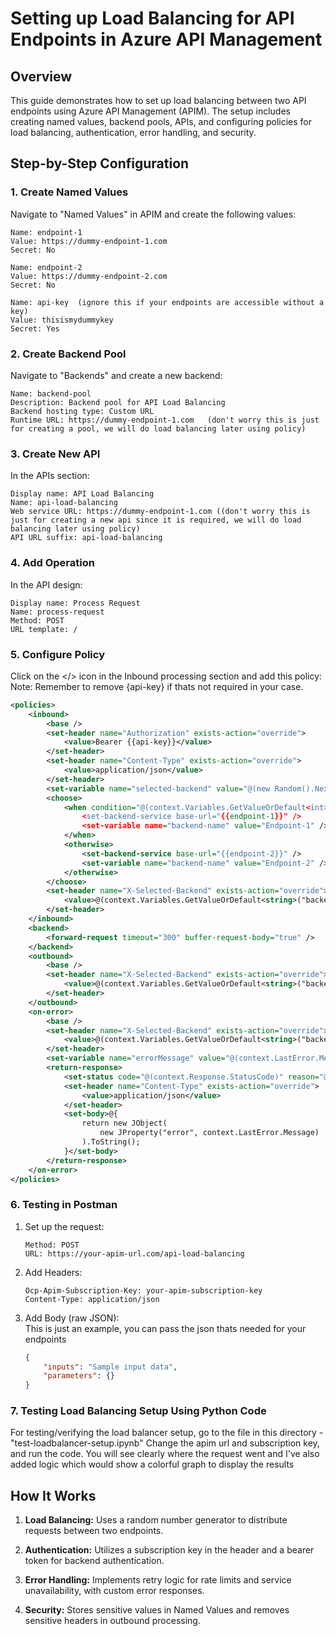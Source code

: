 # Setting up Load Balancing for API Endpoints in Azure API Management

## Overview

This guide demonstrates how to set up load balancing between two API endpoints using Azure API Management (APIM). The setup includes creating named values, backend pools, APIs, and configuring policies for load balancing, authentication, error handling, and security.

## Step-by-Step Configuration

### 1. Create Named Values

Navigate to "Named Values" in APIM and create the following values:

```plaintext
Name: endpoint-1
Value: https://dummy-endpoint-1.com
Secret: No

Name: endpoint-2
Value: https://dummy-endpoint-2.com
Secret: No

Name: api-key  (ignore this if your endpoints are accessible without a key)
Value: thisismydummykey
Secret: Yes
```

### 2. Create Backend Pool

Navigate to "Backends" and create a new backend:

```plaintext
Name: backend-pool
Description: Backend pool for API Load Balancing
Backend hosting type: Custom URL
Runtime URL: https://dummy-endpoint-1.com   (don't worry this is just for creating a pool, we will do load balancing later using policy)
```

### 3. Create New API

In the APIs section:

```plaintext
Display name: API Load Balancing
Name: api-load-balancing
Web service URL: https://dummy-endpoint-1.com ((don't worry this is just for creating a new api since it is required, we will do load balancing later using policy)
API URL suffix: api-load-balancing
```

### 4. Add Operation

In the API design:

```plaintext
Display name: Process Request
Name: process-request
Method: POST
URL template: /
```

### 5. Configure Policy

Click on the </> icon in the Inbound processing section and add this policy:  
Note: Remember to remove {api-key} if thats not required in your case.

```xml
<policies>
    <inbound>
        <base />
        <set-header name="Authorization" exists-action="override">
            <value>Bearer {{api-key}}</value>
        </set-header>
        <set-header name="Content-Type" exists-action="override">
            <value>application/json</value>
        </set-header>
        <set-variable name="selected-backend" value="@(new Random().Next(2))" />
        <choose>
            <when condition="@(context.Variables.GetValueOrDefault<int>("selected-backend") == 0)">
                <set-backend-service base-url="{{endpoint-1}}" />
                <set-variable name="backend-name" value="Endpoint-1" />
            </when>
            <otherwise>
                <set-backend-service base-url="{{endpoint-2}}" />
                <set-variable name="backend-name" value="Endpoint-2" />
            </otherwise>
        </choose>
        <set-header name="X-Selected-Backend" exists-action="override">
            <value>@(context.Variables.GetValueOrDefault<string>("backend-name"))</value>
        </set-header>
    </inbound>
    <backend>
        <forward-request timeout="300" buffer-request-body="true" />
    </backend>
    <outbound>
        <base />
        <set-header name="X-Selected-Backend" exists-action="override">
            <value>@(context.Variables.GetValueOrDefault<string>("backend-name"))</value>
        </set-header>
    </outbound>
    <on-error>
        <base />
        <set-header name="X-Selected-Backend" exists-action="override">
            <value>@(context.Variables.GetValueOrDefault<string>("backend-name"))</value>
        </set-header>
        <set-variable name="errorMessage" value="@(context.LastError.Message)" />
        <return-response>
            <set-status code="@(context.Response.StatusCode)" reason="@(context.Response.StatusReason)" />
            <set-header name="Content-Type" exists-action="override">
                <value>application/json</value>
            </set-header>
            <set-body>@{
                return new JObject(
                    new JProperty("error", context.LastError.Message)
                ).ToString();
            }</set-body>
        </return-response>
    </on-error>
</policies>
```

### 6. Testing in Postman

1. Set up the request:

   ```plaintext
   Method: POST
   URL: https://your-apim-url.com/api-load-balancing
   ```

2. Add Headers:

   ```plaintext
   Ocp-Apim-Subscription-Key: your-apim-subscription-key
   Content-Type: application/json
   ```

3. Add Body (raw JSON):  
   This is just an example, you can pass the json thats needed for your endpoints

   ```json
   {
       "inputs": "Sample input data",
       "parameters": {}
   }
   ```

### 7. Testing Load Balancing Setup Using Python Code  
For testing/verifying the load balancer setup, go to the file in this directory - "test-loadbalancer-setup.ipynb"
Change the apim url and subscription key, and run the code.
You will see clearly where the request went and I've also added logic which would show a colorful graph to display the results

## How It Works

1. **Load Balancing:** Uses a random number generator to distribute requests between two endpoints.

2. **Authentication:** Utilizes a subscription key in the header and a bearer token for backend authentication.

3. **Error Handling:** Implements retry logic for rate limits and service unavailability, with custom error responses.

4. **Security:** Stores sensitive values in Named Values and removes sensitive headers in outbound processing.

